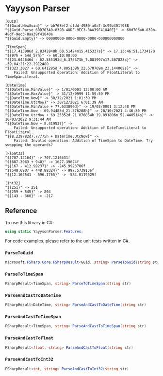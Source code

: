 # Yayyson Parser

```
[GUID]  
"${Guid.NewGuid}" -> bb768ef2-cfdd-4980-a0a7-3c99b301f988
"${Guid.Parse 60D703A0-839B-48DF-9EC3-8AA39F41840E}" -> 60d703a0-839b-48df-9ec3-8aa39f41840e
"${Guid.Empty}" -> 00000000-0000-0000-0000-000000000000

[TimeSpan]  
"${17.413906d_2.8342848h_60.51424m15.415337s}" -> 17.13:46:51.1734170
"${97h + 54d_57h}" -> 60.10:00:00
"${23.644646d - 62.555393d_6.375373h_7.083997m17.367828s}" -> -39.04:21:22.2912480
"${323.3027 + 60.641285d_4.805139h_22.670769m_23.144062s}" -> 
	Failed: Unsupported operation: Addition of FloatLiteral to TimeSpanLiteral.

[DateTime]  
"${DateTime.MinValue}" -> 1/01/0001 12:00:00 AM
"${DateTime.MaxValue}" -> 31/12/9999 11:59:59 PM
"${DateTime.Now}" -> 30/12/2021 1:01:39 PM
"${DateTime.UtcNow}" -> 30/12/2021 6:01:39 AM
"${DateTime.MinValue + 77.633896d}" -> 19/03/0001 3:12:48 PM
"${DateTime.Now - 69.94485d_21.576208h}" -> 20/10/2021 4:46:30 PM
"${DateTime.UtcNow + 69.25352d_21.070854h_19.891806m_52.440514s}" -> 10/03/2022 9:31:44 AM
"${DateTime.Now + 8.419537}" -> 
	Failed: Unsupported operation: Addition of DateTimeLiteral to FloatLiteral.
"${8.239782d7.77775h + DateTime.UtcNow}" -> 
	Failed: Invalid operation: Addition of TimeSpan to DateTime. Try swapping the operands?

[Float32]  
"${707.12164}" -> 707.1216431f
"${687.3963 + 940}" -> 1627.39624f
"${167 - 412.99237}" -> -245.9923706f
"${548.6907 + 448.88324}" -> 997.5739136f
"${12.164541 - 596.1765}" -> -584.0119629f

[Int32]  
"${251}" -> 251
"${259 + 545}" -> 804
"${143 - 360}" -> -217
```


## Reference

To use this library in C#:

```csharp
using static YayysonParser.Features;
```
For code examples, please refer to the unit tests written in C#.

### `ParseToGuid`

```csharp
Microsoft.FSharp.Core.FSharpResult<Guid, string> ParseToGuid(string str)
```

### `ParseToTimeSpan`

```csharp
FSharpResult<TimeSpan, string> ParseToTimeSpan(string str)
```

### `ParseAndCastToDateTime`

```csharp
FSharpResult<DateTime, string> ParseAndCastToDateTime(string str)
```

### `ParseAndCastToTimeSpan`

```csharp
FSharpResult<TimeSpan, string> ParseAndCastToTimeSpan(string str)
```

### `ParseAndCastToFloat`

```csharp
FSharpResult<float, string> ParseAndCastToFloat(string str)
```

### `ParseAndCastToInt32`

```csharp
FSharpResult<int, string> ParseAndCastToInt32(string str)
```